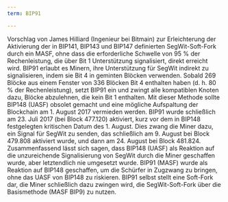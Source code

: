 ```yaml
---
term: BIP91

---
```

Vorschlag von James Hilliard (Ingenieur bei Bitmain) zur Erleichterung der Aktivierung der in BIP141, BIP143 und BIP147 definierten SegWit-Soft-Fork durch ein MASF, ohne dass die erforderliche Schwelle von 95 % der Rechenleistung, die über Bit 1 Unterstützung signalisiert, direkt erreicht wird. BIP91 erlaubt es Minern, ihre Unterstützung für SegWit indirekt zu signalisieren, indem sie Bit 4 in geminten Blöcken verwenden. Sobald 269 Blöcke aus einem Fenster von 336 Blöcken Bit 4 enthalten haben (d. h. 80 % der Rechenleistung), setzt BIP91 ein und zwingt alle kompatiblen Knoten dazu, Blöcke abzulehnen, die kein Bit 1 enthalten. Mit dieser Methode sollte BIP148 (UASF) obsolet gemacht und eine mögliche Aufspaltung der Blockchain am 1. August 2017 vermieden werden. BIP91 wurde schließlich am 23. Juli 2017 (bei Block 477.120) aktiviert, kurz vor dem in BIP148 festgelegten kritischen Datum des 1. August. Dies zwang die Miner dazu, ein Signal für SegWit zu senden, das schließlich am 9. August bei Block 479.808 aktiviert wurde, und dann am 24. August bei Block 481.824. Zusammenfassend lässt sich sagen, dass BIP148 (UASF) als Reaktion auf die unzureichende Signalisierung von SegWit durch die Miner geschaffen wurde, aber letztendlich nie umgesetzt wurde. BIP91 (MASF) wurde als Reaktion auf BIP148 geschaffen, um die Schürfer in Zugzwang zu bringen, ohne das UASF von BIP148 zu riskieren. BIP91 selbst stellt eine Soft-Fork dar, die Miner schließlich dazu zwingen wird, die SegWit-Soft-Fork über die Basismethode (MASF BIP9) zu nutzen.